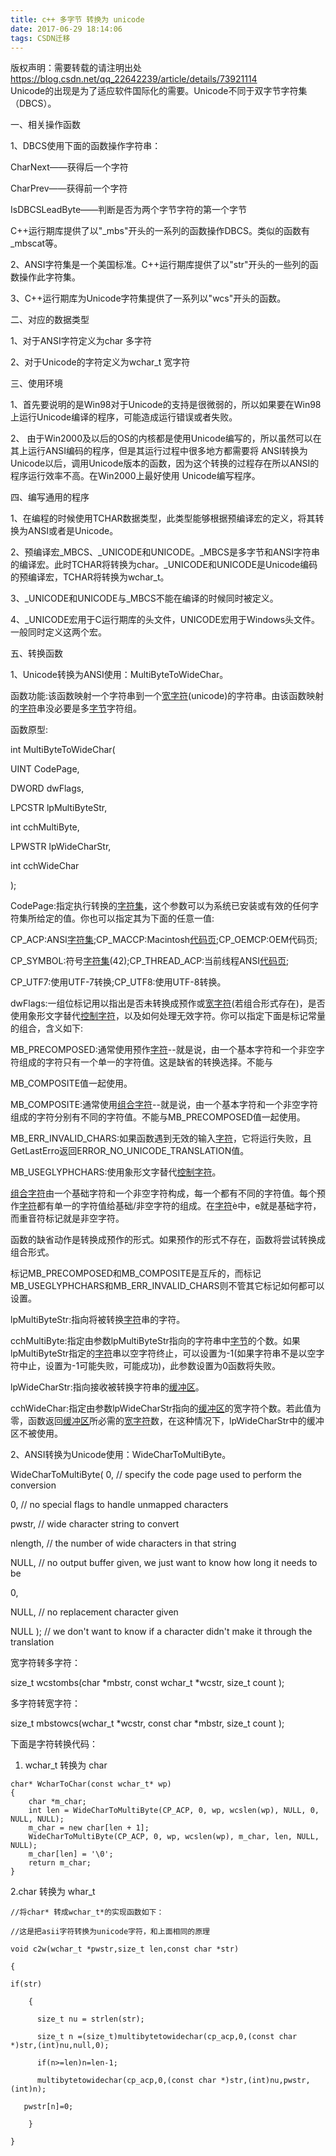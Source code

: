 ```yaml
---
title: c++ 多字节 转换为 unicode
date: 2017-06-29 18:14:06
tags: CSDN迁移
---
```

 版权声明：需要转载的请注明出处 https://blog.csdn.net/qq_22642239/article/details/73921114   
   Unicode的出现是为了适应软件国际化的需要。Unicode不同于双字节字符集（DBCS）。  
  
  
 一、相关操作函数  
  
  
 1、DBCS使用下面的函数操作字符串：  
  
  
 CharNext——获得后一个字符  
  
  
 CharPrev——获得前一个字符  
  
  
 IsDBCSLeadByte——判断是否为两个字节字符的第一个字节  
  
  
 C++运行期库提供了以"_mbs"开头的一系列的函数操作DBCS。类似的函数有_mbscat等。  
  
  
 2、ANSI字符集是一个美国标准。C++运行期库提供了以"str"开头的一些列的函数操作此字符集。  
  
  
 3、C++运行期库为Unicode字符集提供了一系列以"wcs"开头的函数。  
  
  
 二、对应的数据类型  
  
  
 1、对于ANSI字符定义为char 多字符  
  
  
 2、对于Unicode的字符定义为wchar_t 宽字符  
  
  
 三、使用环境  
  
  
 1、首先要说明的是Win98对于Unicode的支持是很微弱的，所以如果要在Win98上运行Unicode编译的程序，可能造成运行错误或者失败。  
  
  
 2、 由于Win2000及以后的OS的内核都是使用Unicode编写的，所以虽然可以在其上运行ANSI编码的程序，但是其运行过程中很多地方都需要将 ANSI转换为Unicode以后，调用Unicode版本的函数，因为这个转换的过程存在所以ANSI的程序运行效率不高。在Win2000上最好使用 Unicode编写程序。  
  
  
 四、编写通用的程序  
  
  
 1、在编程的时候使用TCHAR数据类型，此类型能够根据预编译宏的定义，将其转换为ANSI或者是Unicode。  
  
  
 2、预编译宏_MBCS、_UNICODE和UNICODE。_MBCS是多字节和ANSI字符串的编译宏。此时TCHAR将转换为char。_UNICODE和UNICODE是Unicode编码的预编译宏，TCHAR将转换为wchar_t。  
  
  
 3、_UNICODE和UNICODE与_MBCS不能在编译的时候同时被定义。  
  
  
 4、_UNICODE宏用于C运行期库的头文件，UNICODE宏用于Windows头文件。一般同时定义这两个宏。  
  
  
 五、转换函数  
  
  
 1、Unicode转换为ANSI使用：MultiByteToWideChar。

 

 函数功能:该函数映射一个字符串到一个[宽字符](https://baike.so.com/doc/1312949-1388090.html)(unicode)的字符串。由该函数映射的[字符](https://baike.so.com/doc/2529629-2672477.html)串没必要是多[字节](https://baike.so.com/doc/1114609-1179328.html)字符组。

 函数原型:

 int MultiByteToWideChar(

 UINT CodePage,

 DWORD dwFlags,

 LPCSTR lpMultiByteStr,

 int cchMultiByte,

 LPWSTR lpWideCharStr,

 int cchWideChar

 );

 CodePage:指定执行转换的[字符集](https://baike.so.com/doc/201915-213495.html)，这个参数可以为系统已安装或有效的任何字符集所给定的值。你也可以指定其为下面的任意一值:

 CP_ACP:ANSI[字符集](https://baike.so.com/doc/201915-213495.html);CP_MACCP:Macintosh[代码页](https://baike.so.com/doc/6669116-6882954.html);CP_OEMCP:OEM代码页;

 CP_SYMBOL:符号[字符集](https://baike.so.com/doc/201915-213495.html)(42);CP_THREAD_ACP:当前线程ANSI[代码页](https://baike.so.com/doc/6669116-6882954.html);

 CP_UTF7:使用UTF-7转换;CP_UTF8:使用UTF-8转换。

 dwFlags:一组位标记用以指出是否未转换成预作或[宽字符](https://baike.so.com/doc/1312949-1388090.html)(若组合形式存在)，是否使用象形文字替代[控制字符](https://baike.so.com/doc/235350-248973.html)，以及如何处理无效字符。你可以指定下面是标记常量的组合，含义如下:

 MB_PRECOMPOSED:通常使用预作[字符](https://baike.so.com/doc/2529629-2672477.html)--就是说，由一个基本字符和一个非空字符组成的字符只有一个单一的字符值。这是缺省的转换选择。不能与

 MB_COMPOSITE值一起使用。

 MB_COMPOSITE:通常使用[组合字符](https://baike.so.com/doc/3401008-3579892.html)--就是说，由一个基本字符和一个非空字符组成的字符分别有不同的字符值。不能与MB_PRECOMPOSED值一起使用。

 MB_ERR_INVALID_CHARS:如果函数遇到无效的输入[字符](https://baike.so.com/doc/2529629-2672477.html)，它将运行失败，且GetLastErro返回ERROR_NO_UNICODE_TRANSLATION值。

 MB_USEGLYPHCHARS:使用象形文字替代[控制字符](https://baike.so.com/doc/235350-248973.html)。

 [组合字符](https://baike.so.com/doc/3401008-3579892.html)由一个基础字符和一个非空字符构成，每一个都有不同的字符值。每个预作[字符](https://baike.so.com/doc/2529629-2672477.html)都有单一的字符值给基础/非空字符的组成。在[字符](https://baike.so.com/doc/2529629-2672477.html)è中，e就是基础字符，而重音符标记就是非空字符。

 函数的缺省动作是转换成预作的形式。如果预作的形式不存在，函数将尝试转换成组合形式。

 标记MB_PRECOMPOSED和MB_COMPOSITE是互斥的，而标记MB_USEGLYPHCHARS和MB_ERR_INVALID_CHARS则不管其它标记如何都可以设置。

 lpMultiByteStr:指向将被转换[字符](https://baike.so.com/doc/2529629-2672477.html)串的字符。

 cchMultiByte:指定由参数lpMultiByteStr指向的字符串中[字节](https://baike.so.com/doc/1114609-1179328.html)的个数。如果lpMultiByteStr指定的[字符](https://baike.so.com/doc/2529629-2672477.html)串以空字符终止，可以设置为-1(如果字符串不是以空字符中止，设置为-1可能失败，可能成功)，此参数设置为0函数将失败。

 lpWideCharStr:指向接收被转换字符串的[缓冲区](https://baike.so.com/doc/2576817-2721104.html)。

 cchWideChar:指定由参数lpWideCharStr指向的[缓冲区](https://baike.so.com/doc/2576817-2721104.html)的宽字符个数。若此值为零，函数返回[缓冲区](https://baike.so.com/doc/2576817-2721104.html)所必需的[宽字符](https://baike.so.com/doc/1312949-1388090.html)数，在这种情况下，lpWideCharStr中的缓冲区不被使用。

   
2、ANSI转换为Unicode使用：WideCharToMultiByte。

 WideCharToMultiByte( 0, // specify the code page used to perform the conversion  
  
0, // no special flags to handle unmapped characters  
  
 pwstr, // wide character string to convert  
  
 nlength, // the number of wide characters in that string  
  
 NULL, // no output buffer given, we just want to know how long it needs to be  
  
0,  
  
 NULL, // no replacement character given  
  
 NULL ); // we don't want to know if a character didn't make it through the translation  
  
  
  
 宽字符转多字符：  
  
  
 size_t wcstombs(char *mbstr, const wchar_t *wcstr, size_t count );  
  
  
 多字符转宽字符：  
  
  
 size_t mbstowcs(wchar_t *wcstr, const char *mbstr, size_t count );  


 

 

 

 下面是字符转换代码：

 1. wchar_t 转换为 char

 

 
```
char* WcharToChar(const wchar_t* wp)
{
	char *m_char;
	int len = WideCharToMultiByte(CP_ACP, 0, wp, wcslen(wp), NULL, 0, NULL, NULL);
	m_char = new char[len + 1];
	WideCharToMultiByte(CP_ACP, 0, wp, wcslen(wp), m_char, len, NULL, NULL);
	m_char[len] = '\0';
	return m_char;
}
```
  
2.char 转换为 whar_t

 

 
```
//将char* 转成wchar_t*的实现函数如下：

//这是把asii字符转换为unicode字符，和上面相同的原理

void c2w(wchar_t *pwstr,size_t len,const char *str)

{

if(str)

    {

      size_t nu = strlen(str);

      size_t n =(size_t)multibytetowidechar(cp_acp,0,(const char *)str,(int)nu,null,0);

      if(n>=len)n=len-1;

      multibytetowidechar(cp_acp,0,(const char *)str,(int)nu,pwstr,(int)n);

   pwstr[n]=0;

    }

}
```
  
  


 

 

 

 

 

 

 

 

 

 

 

   
 